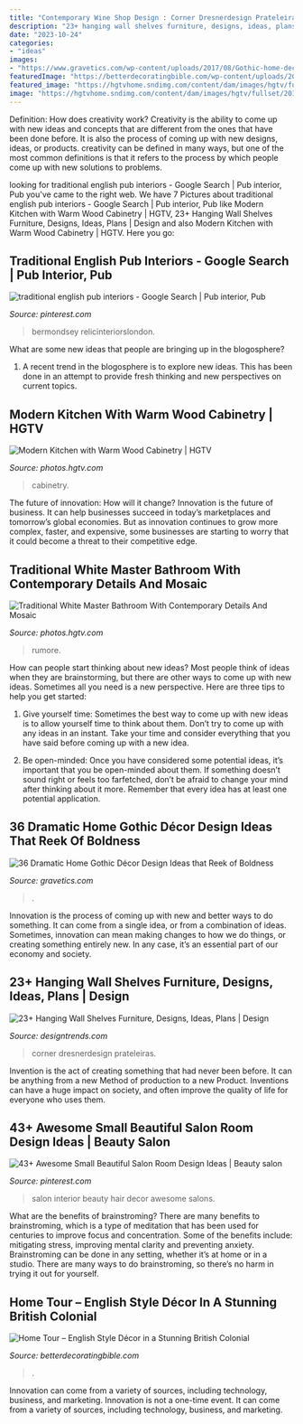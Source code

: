 ```yaml
---
title: "Contemporary Wine Shop Design : Corner Dresnerdesign Prateleiras"
description: "23+ hanging wall shelves furniture, designs, ideas, plans"
date: "2023-10-24"
categories:
- "ideas"
images:
- "https://www.gravetics.com/wp-content/uploads/2017/08/Gothic-home-decor.jpg"
featuredImage: "https://betterdecoratingbible.com/wp-content/uploads/2013/07/British-colonial-decor-gold-table-textured-wallpaper-moldings-pink-flower-gold-frame-Persian-carpet-interiors-design-home-better-decorating-bible-blog-Chinese-chinoiserie-wallpaper-dining-room-bamboo-ikat-lamp12.jpg"
featured_image: "https://hgtvhome.sndimg.com/content/dam/images/hgtv/fullset/2018/5/3/0/IO_Abbe-Fenimore_Eccentric-Modern-Dallas-Home_020.jpg.rend.hgtvcom.966.1449.suffix/1525354702297.jpeg"
image: "https://hgtvhome.sndimg.com/content/dam/images/hgtv/fullset/2018/6/27/0/FOD18_Connie-Vernich_Light-Airy-Master_7.jpg.rend.hgtvcom.966.1449.suffix/1530128993196.jpeg"
---
```



Definition: How does creativity work?
Creativity is the ability to come up with new ideas and concepts that are different from the ones that have been done before. It is also the process of coming up with new designs, ideas, or products. creativity can be defined in many ways, but one of the most common definitions is that it refers to the process by which people come up with new solutions to problems.

	

		
looking for traditional english pub interiors - Google Search | Pub interior, Pub you've came to the right web. We have 7 Pictures about traditional english pub interiors - Google Search | Pub interior, Pub like Modern Kitchen with Warm Wood Cabinetry | HGTV, 23+ Hanging Wall Shelves Furniture, Designs, Ideas, Plans | Design and also Modern Kitchen with Warm Wood Cabinetry | HGTV. Here you go:
		
    
## Traditional English Pub Interiors - Google Search | Pub Interior, Pub

<img loading=lazy src="https://i.pinimg.com/736x/e4/ed/25/e4ed258bab78f114bd3518874dec535b.jpg" onerror="this.onerror=null;this.src='https://tse2.mm.bing.net/th?id=OIP.8aaAeb5axRyUhxAqHYowRwHaFx&amp;pid=15.1';" alt="traditional english pub interiors - Google Search | Pub interior, Pub">

_Source: pinterest.com_

>bermondsey relicinteriorslondon. 

	

What are some new ideas that people are bringing up in the blogosphere?
1. A recent trend in the blogosphere is to explore new ideas. This has been done in an attempt to provide fresh thinking and new perspectives on current topics.

    
## Modern Kitchen With Warm Wood Cabinetry | HGTV

<img loading=lazy src="https://hgtvhome.sndimg.com/content/dam/images/hgtv/fullset/2018/5/3/0/IO_Abbe-Fenimore_Eccentric-Modern-Dallas-Home_020.jpg.rend.hgtvcom.966.1449.suffix/1525354702297.jpeg" onerror="this.onerror=null;this.src='https://tse2.mm.bing.net/th?id=OIP.cWkJYTiBeRV6Lf-FMJBHnwHaLH&amp;pid=15.1';" alt="Modern Kitchen with Warm Wood Cabinetry | HGTV">

_Source: photos.hgtv.com_

>cabinetry. 

	

The future of innovation: How will it change?
Innovation is the future of business. It can help businesses succeed in today’s marketplaces and tomorrow’s global economies. But as innovation continues to grow more complex, faster, and expensive, some businesses are starting to worry that it could become a threat to their competitive edge.

    
## Traditional White Master Bathroom With Contemporary Details And Mosaic

<img loading=lazy src="https://hgtvhome.sndimg.com/content/dam/images/hgtv/fullset/2018/6/27/0/FOD18_Connie-Vernich_Light-Airy-Master_7.jpg.rend.hgtvcom.966.1449.suffix/1530128993196.jpeg" onerror="this.onerror=null;this.src='https://tse4.mm.bing.net/th?id=OIP.KJp6ijemYYqDrB6kOLNpIwHaLG&amp;pid=15.1';" alt="Traditional White Master Bathroom With Contemporary Details And Mosaic">

_Source: photos.hgtv.com_

>rumore. 

	

How can people start thinking about new ideas?
Most people think of ideas when they are brainstorming, but there are other ways to come up with new ideas. Sometimes all you need is a new perspective. Here are three tips to help you get started: 
1. Give yourself time: Sometimes the best way to come up with new ideas is to allow yourself time to think about them. Don’t try to come up with any ideas in an instant. Take your time and consider everything that you have said before coming up with a new idea. 

2. Be open-minded: Once you have considered some potential ideas, it’s important that you be open-minded about them. If something doesn’t sound right or feels too farfetched, don’t be afraid to change your mind after thinking about it more. Remember that every idea has at least one potential application.

    
## 36 Dramatic Home Gothic Décor Design Ideas That Reek Of Boldness

<img loading=lazy src="https://www.gravetics.com/wp-content/uploads/2017/08/Gothic-home-decor.jpg" onerror="this.onerror=null;this.src='https://tse1.mm.bing.net/th?id=OIP.FXOxx87xYosh9IYPAMRiYgHaN6&amp;pid=15.1';" alt="36 Dramatic Home Gothic Décor Design Ideas that Reek of Boldness">

_Source: gravetics.com_

>. 

	

Innovation is the process of coming up with new and better ways to do something. It can come from a single idea, or from a combination of ideas. Sometimes, innovation can mean making changes to how we do things, or creating something entirely new. In any case, it’s an essential part of our economy and society.

    
## 23+ Hanging Wall Shelves Furniture, Designs, Ideas, Plans | Design

<img loading=lazy src="https://images.designtrends.com/wp-content/uploads/2016/03/02114803/Modern-Hanging-Corner-Shelves-.jpeg" onerror="this.onerror=null;this.src='https://tse2.mm.bing.net/th?id=OIP.zMJMltLL08qrpk6uyDEU-wHaLH&amp;pid=15.1';" alt="23+ Hanging Wall Shelves Furniture, Designs, Ideas, Plans | Design">

_Source: designtrends.com_

>corner dresnerdesign prateleiras. 

	

Invention is the act of creating something that had never been before. It can be anything from a new Method of production to a new Product. Inventions can have a huge impact on society, and often improve the quality of life for everyone who uses them.

    
## 43+ Awesome Small Beautiful Salon Room Design Ideas | Beauty Salon

<img loading=lazy src="https://i.pinimg.com/736x/9d/80/53/9d80539aaf89d432cb9cb5c401d2d96f.jpg" onerror="this.onerror=null;this.src='https://tse1.mm.bing.net/th?id=OIP.2DNbZX6SqYlxhsrJPHEfnQHaLL&amp;pid=15.1';" alt="43+ Awesome Small Beautiful Salon Room Design Ideas | Beauty salon">

_Source: pinterest.com_

>salon interior beauty hair decor awesome salons. 

	

What are the benefits of brainstroming?
There are many benefits to brainstroming, which is a type of meditation that has been used for centuries to improve focus and concentration. Some of the benefits include: mitigating stress, improving mental clarity and preventing anxiety. Brainstroming can be done in any setting, whether it’s at home or in a studio. There are many ways to do brainstroming, so there’s no harm in trying it out for yourself.

    
## Home Tour – English Style Décor In A Stunning British Colonial

<img loading=lazy src="https://betterdecoratingbible.com/wp-content/uploads/2013/07/British-colonial-decor-gold-table-textured-wallpaper-moldings-pink-flower-gold-frame-Persian-carpet-interiors-design-home-better-decorating-bible-blog-Chinese-chinoiserie-wallpaper-dining-room-bamboo-ikat-lamp12.jpg" onerror="this.onerror=null;this.src='https://tse4.mm.bing.net/th?id=OIP.SChuEEooO8FiH505HMtz0AHaLH&amp;pid=15.1';" alt="Home Tour – English Style Décor in a Stunning British Colonial">

_Source: betterdecoratingbible.com_

>. 

	

Innovation can come from a variety of sources, including technology, business, and marketing.
Innovation is not a one-time event. It can come from a variety of sources, including technology, business, and marketing.

